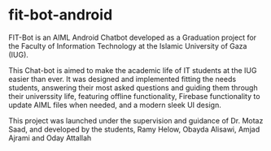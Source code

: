 # fit-bot-android
FIT-Bot is an AIML Android Chatbot developed as a Graduation project for the Faculty of Information Technology at the Islamic University of Gaza (IUG). 

This Chat-bot is aimed to make the academic life of IT students at the IUG easier than ever. It was designed and implemented fitting the needs students, answering their most asked questions and guiding them through their universsity life, featuring offline functionality, Firebase functionality to update AIML files when needed, and a modern sleek UI design.

This project was launched under the supervision and guidance of Dr. Motaz Saad, and developed by the students, Ramy Helow, Obayda Alisawi, Amjad Ajrami and Oday Attallah 
